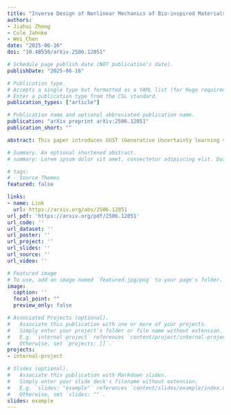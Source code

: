 ```yaml
---
title: "Inverse Design of Nonlinear Mechanics of Bio-inspired Materials Through Interface Engineering and Bayesian Optimization"
authors:
- Jiahui Zheng
- Cole Jahnke
- Wei_Chen
date: "2025-06-16"
doi: "10.48550/arXiv.2506.12051"

# Schedule page publish date (NOT publication's date).
publishDate: "2025-06-16"

# Publication type.
# Accepts a single type but formatted as a YAML list (for Hugo requirements).
# Enter a publication type from the CSL standard.
publication_types: ["article"]

# Publication name and optional abbreviated publication name.
publication: "arXiv preprint arXiv:2506.12051"
publication_short: ""

abstract: This paper introduces GUST (Generative Uncertainty learning via Self-supervised pretraining and Transfer learning), a framework for quantifying free-form geometric uncertainties inherent in the manufacturing of metamaterials. GUST leverages the representational power of deep generative models to learn a high-dimensional conditional distribution of as-fabricated unit cell geometries given nominal designs, thereby enabling uncertainty quantification. To address the scarcity of real-world manufacturing data, GUST employs a two-stage learning process. First, it leverages self-supervised pretraining on a large-scale synthetic dataset to capture the structure variability inherent in metamaterial geometries and an approximated distribution of as-fabricated geometries given nominal designs. Subsequently, GUST employs transfer learning by fine-tuning the pretrained model on limited real-world manufacturing data, allowing it to adapt to specific manufacturing processes and nominal designs. With only 960 unit cells additively manufactured in only two passes, GUST can capture the variability in geometry and effective material properties. In contrast, directly training a generative model on the same amount of real-world data proves insufficient, as demonstrated through both qualitative and quantitative comparisons. This scalable and cost-effective approach significantly reduces data requirements while maintaining the effectiveness in learning complex, real-world geometric uncertainties, offering an affordable method for free-form geometric uncertainty quantification in the manufacturing of metamaterials. The capabilities of GUST hold significant promise for high-precision industries such as aerospace and biomedical engineering, where understanding and mitigating manufacturing uncertainties are critical.

# Summary. An optional shortened abstract.
# summary: Lorem ipsum dolor sit amet, consectetur adipiscing elit. Duis posuere tellus ac convallis placerat. Proin tincidunt magna sed ex sollicitudin condimentum.

# tags:
# - Source Themes
featured: false

links:
- name: Link
  url: https://arxiv.org/abs/2506.12051
url_pdf: 'https://arxiv.org/pdf/2506.12051'
url_code: ''
url_dataset: ''
url_poster: ''
url_project: ''
url_slides: ''
url_source: ''
url_video: ''

# Featured image
# To use, add an image named `featured.jpg/png` to your page's folder. 
image:
  caption: ''
  focal_point: ""
  preview_only: false

# Associated Projects (optional).
#   Associate this publication with one or more of your projects.
#   Simply enter your project's folder or file name without extension.
#   E.g. `internal-project` references `content/project/internal-project/index.md`.
#   Otherwise, set `projects: []`.
projects:
- internal-project

# Slides (optional).
#   Associate this publication with Markdown slides.
#   Simply enter your slide deck's filename without extension.
#   E.g. `slides: "example"` references `content/slides/example/index.md`.
#   Otherwise, set `slides: ""`.
slides: example
---
```


